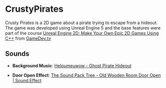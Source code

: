 # CrustyPirates
Crusty Pirates is a 2D game about a pirate trying to escape from a hideout. The game was developed using Unreal Engine 5 and the base features were part of the course [Unreal Engine 2D: Make Your Own Epic 2D Games Using C++](https://www.udemy.com/course/unreal-engine-2d/)
from [GameDev.tv](https://www.gamedev.tv)

## Sounds

- **Background Music**: [Helpumeuwow - Ghost Pirate Hideout](https://www.youtube.com/watch?v=WCbV_3hgwTI)

- **Door Open Effect**: [The Sound Pack Tree - Old Wooden Room Door Open | Sound Effect](https://www.youtube.com/watch?v=L7M9RAX9q6Q)
